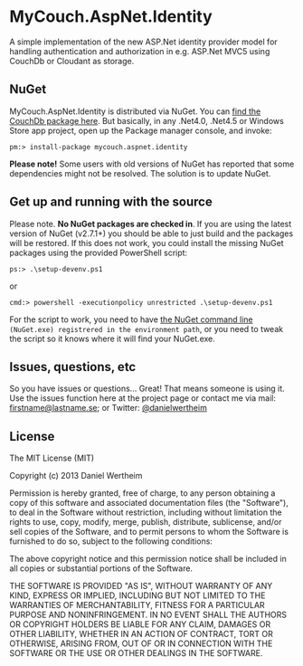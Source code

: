 # MyCouch.AspNet.Identity #
A simple implementation of the new ASP.Net identity provider model for handling authentication and authorization in e.g. ASP.Net MVC5 using CouchDb or Cloudant as storage.

## NuGet ##
MyCouch.AspNet.Identity is distributed via NuGet. You can [find the CouchDb package here](https://nuget.org/packages/MyCouch.AspNet.Identity/). But basically, in any .Net4.0, .Net4.5 or Windows Store app project, open up the Package manager console, and invoke:

    pm:> install-package mycouch.aspnet.identity

**Please note!** Some users with old versions of NuGet has reported that some dependencies might not be resolved. The solution is to update NuGet.

## Get up and running with the source ##
Please note. **No NuGet packages are checked in**. If you are using the latest version of NuGet (v2.7.1+) you should be able to just build and the packages will be restored. If this does not work, you could install the missing NuGet packages using the provided PowerShell script:

    ps:> .\setup-devenv.ps1

or

    cmd:> powershell -executionpolicy unrestricted .\setup-devenv.ps1

For the script to work, you need to have [the NuGet command line](http://nuget.codeplex.com/releases) `(NuGet.exe) registrered in the environment path`, or you need to tweak the script so it knows where it will find your NuGet.exe.

## Issues, questions, etc ##
So you have issues or questions... Great! That means someone is using it. Use the issues function here at the project page or contact me via mail: firstname@lastname.se; or Twitter: [@danielwertheim](https://twitter.com/danielwertheim)

## License ##
The MIT License (MIT)

Copyright (c) 2013 Daniel Wertheim

Permission is hereby granted, free of charge, to any person obtaining a copy of this software and associated documentation files (the "Software"), to deal in the Software without restriction, including without limitation the rights to use, copy, modify, merge, publish, distribute, sublicense, and/or sell copies of the Software, and to permit persons to whom the Software is furnished to do so, subject to the following conditions:

The above copyright notice and this permission notice shall be included in all copies or substantial portions of the Software.

THE SOFTWARE IS PROVIDED "AS IS", WITHOUT WARRANTY OF ANY KIND, EXPRESS OR IMPLIED, INCLUDING BUT NOT LIMITED TO THE WARRANTIES OF MERCHANTABILITY, FITNESS FOR A PARTICULAR PURPOSE AND NONINFRINGEMENT. IN NO EVENT SHALL THE AUTHORS OR COPYRIGHT HOLDERS BE LIABLE FOR ANY CLAIM, DAMAGES OR OTHER LIABILITY, WHETHER IN AN ACTION OF CONTRACT, TORT OR OTHERWISE, ARISING FROM, OUT OF OR IN CONNECTION WITH THE SOFTWARE OR THE USE OR OTHER DEALINGS IN THE SOFTWARE.
